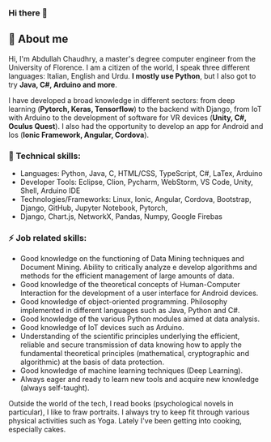### Hi there 👋
## 🌱 About me
Hi, I'm Abdullah Chaudhry, a master's degree computer engineer from the University of Florence. I am a citizen of the world, I speak three different languages: Italian, English and Urdu. **I mostly use Python**, but I also got to try **Java, C#, Arduino and more**. 

I have developed a broad knowledge in different sectors: from deep learning (**Pytorch, Keras, Tensorflow**) to the backend with Django, from IoT with Arduino to the development of software for VR devices (**Unity, C#, Oculus Quest**). I also had the opportunity to develop an app for Android and Ios (**Ionic Framework, Angular, Cordova**).

### 🔭 Technical skills:
- Languages: Python, Java, C, HTML/CSS, TypeScript, C#, LaTex, Arduino
- Developer Tools: Eclipse, Clion, Pycharm, WebStorm, VS Code, Unity, Shell, Arduino IDE
- Technologies/Frameworks: Linux, Ionic, Angular, Cordova, Bootstrap, Django, GitHub, Jupyter Notebook, Pytorch,
- Django, Chart.js, NetworkX, Pandas, Numpy, Google Firebas

### ⚡ Job related skills:
- Good knowledge on the functioning of Data Mining techniques and Document Mining. Ability to critically analyze e
develop algorithms and methods for the efficient management of large amounts of data.
- Good knowledge of the theoretical concepts of Human-Computer Interaction for the development of a user interface for
Android devices.
- Good knowledge of object-oriented programming. Philosophy implemented in different languages such as Java, Python
and C#.
- Good knowledge of the various Python modules aimed at data analysis.
- Good knowledge of IoT devices such as Arduino.
- Understanding of the scientific principles underlying the efficient, reliable and secure transmission of data knowing how
to apply the fundamental theoretical principles (mathematical, cryptographic and algorithmic) at the basis of data
protection.
- Good knowledge of machine learning techniques (Deep Learning).
- Always eager and ready to learn new tools and acquire new knowledge (always self-taught).

Outside the world of the tech, I read books (psychological novels in particular), I like to fraw portraits. 
I always try to keep fit through various physical activities such as Yoga. Lately I've been getting into cooking, especially cakes.


<!--
**chabdullah/chabdullah** is a ✨ _special_ ✨ repository because its `README.md` (this file) appears on your GitHub profile.

Here are some ideas to get you started:

- 🔭 I’m currently working on ...
- 🌱 I’m currently learning ...
- 👯 I’m looking to collaborate on ...
- 🤔 I’m looking for help with ...
- 💬 Ask me about ...
- 📫 How to reach me: ...
- 😄 Pronouns: ...
- ⚡ Fun fact: ...
-->
